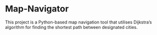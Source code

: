 # Map-Navigator
This project is a Python-based map navigation tool that utilises Dijkstra’s algorithm for finding the shortest path between designated cities.
